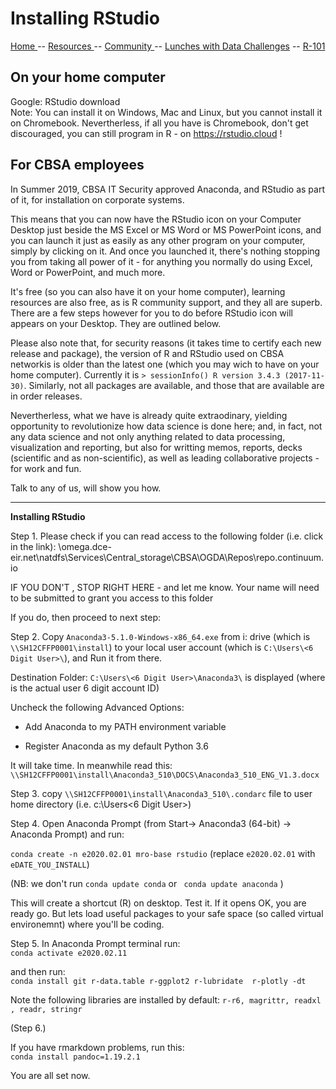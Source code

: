 

# Installing RStudio  

[ Home ](https://IVI-M.github.io/R-Ottawa/) --  [ Resources ](resources.md) -- [ Community ](community.md) -- [Lunches with Data Challenges](meetups.md) -- [ R-101 ](https://github.com/IVI-M/R-Ottawa/tree/master/r101)

## On your home computer

Google: RStudio download  
Note: You can install it on Windows, Mac and Linux, but you cannot install it on Chromebook. Nevertherless, if all you have is Chromebook, don't get discouraged, you can still program in R - on https://rstudio.cloud !

## For CBSA employees

In Summer 2019, CBSA IT Security approved Anaconda, and RStudio as part of it, for installation on corporate systems.

This means that you can  now have the RStudio icon  on your Computer Desktop just beside the MS Excel or MS Word or MS PowerPoint icons, 
and you can launch it just as easily as any other program on your computer, simply by clicking on it.
And once you launched it, there's nothing stopping you from taking all power of it  - for anything you  normally
do using Excel, Word or PowerPoint, and much more. 

It's free (so you can also have it on your home computer), learning resources are also free, as is R community support, and
they all are superb.
There are a few steps however for you to do before RStudio icon will appears on your Desktop. They are outlined below.

Please also note that, for security reasons (it takes time to certify each new release and package), the version of R and RStudio 
used on CBSA networkis  is older than the latest one (which you may wich to have on your home computer).  Currently it is `> sessionInfo()
R version 3.4.3 (2017-11-30)`. Similarly, not all packages are available, and those that are available are in order releases.

Nevertherless, what we have is already quite extraodinary, yielding opportunity to revolutionize how data science is done here; and, 
in fact, 
not any data science and not only anything related to data processing, visualization  and reporting, but also for writting memos, reports, decks (scientific and as non-scientific), as well as leading collaborative projects - for work and fun.


Talk to any of us, will show you how.


***

**Installing RStudio**


 

Step 1. Please check if you can read access to the following folder (i.e. click in the link):
\\omega.dce-eir.net\natdfs\Services\Central_storage\CBSA\OGDA\Repos\repo.continuum.io


IF YOU DON'T , STOP RIGHT HERE  - and let me know. Your name will need to be submitted to grant you access to this folder

If you do, then proceed to next step:

 

Step 2. Copy `Anaconda3-5.1.0-Windows-x86_64.exe`   from i: drive (which is `\\SH12CFFP0001\install`) to your local  user account  (which is `C:\Users\<6 Digit User>\`), and Run it from there.


Destination Folder: `C:\Users\<6 Digit User>\Anaconda3\` is displayed
(where <User> is the actual user 6 digit account ID)

 
Uncheck the following Advanced Options:

- Add Anaconda to my PATH environment variable

- Register Anaconda as my default Python 3.6

 

It will take time. In meanwhile read this:   `\\SH12CFFP0001\install\Anaconda3_510\DOCS\Anaconda3_510_ENG_V1.3.docx` 

 

Step 3. copy `\\SH12CFFP0001\install\Anaconda3_510\.condarc` file to user home directory (i.e. c:\Users\<6 Digit User>)

 

Step 4. Open Anaconda Prompt (from Start-> Anaconda3 (64-bit) -> Anaconda Prompt) and run:    

`conda create -n e2020.02.01 mro-base rstudio`   (replace `e2020.02.01` with `eDATE_YOU_INSTALL`)

(NB: we don't run   `conda update conda` or ` conda update anaconda` )  

<!-- Currently we have  conda-4.6.14 as of Jan 2020. Do not change it)   -->

This will create a shortcut  (R) on desktop.
Test it. If it opens OK, you are ready go. 
But lets load useful packages to your safe space (so called virtual environemnt) where you'll be coding.

 
Step 5.
In Anaconda Prompt terminal run:    
`conda activate e2020.02.11`

and then run:    
`conda install git r-data.table r-ggplot2 r-lubridate  r-plotly -dt` 

Note the following libraries are installed by default: 
`r-r6, magrittr, readxl , readr, stringr`
 


(Step 6.)

If you have rmarkdown problems, run this:   
`conda install pandoc=1.19.2.1`


You are all set now.
